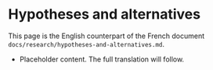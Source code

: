 # Hypotheses and alternatives

This page is the English counterpart of the French document `docs/research/hypotheses-and-alternatives.md`.

- Placeholder content. The full translation will follow.
